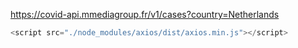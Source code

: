 https://covid-api.mmediagroup.fr/v1/cases?country=Netherlands
```js
<script src="./node_modules/axios/dist/axios.min.js"></script>
```
